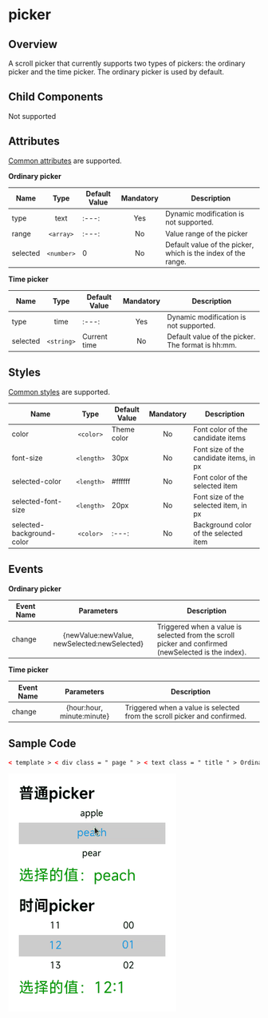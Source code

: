 <!-- 源地址: https://iot.mi.com/vela/quickapp/en/components/form/picker.html -->

# picker

## Overview

A scroll picker that currently supports two types of pickers: the ordinary picker and the time picker. The ordinary picker is used by default. 

## Child Components

Not supported

## Attributes

[Common attributes](</vela/quickapp/en/components/general/properties.html>) are supported.

**Ordinary picker**

Name | Type | Default Value | Mandatory | Description  
---|:---:|---|:---:|---  
type | text |:---:| Yes | Dynamic modification is not supported.  
range | `<array>` |:---:| No | Value range of the picker  
selected | `<number>` | 0 | No | Default value of the picker, which is the index of the range.  
  
**Time picker**

Name | Type | Default Value | Mandatory | Description  
---|:---:|---|:---:|---  
type | time |:---:| Yes | Dynamic modification is not supported.  
selected | `<string>` | Current time | No | Default value of the picker. The format is hh:mm.  
  
## Styles

[Common styles](</vela/quickapp/en/components/general/style.html>) are supported.

Name | Type | Default Value | Mandatory | Description  
---|:---:|---|:---:|---  
color | `<color>` | Theme color | No | Font color of the candidate items  
font-size | `<length>` | 30px | No | Font size of the candidate items, in px  
selected-color | `<length>` | #ffffff | No | Font color of the selected item  
selected-font-size | `<length>` | 20px | No | Font size of the selected item, in px  
selected-background-color | `<color>` |:---:| No | Background color of the selected item  
  
## Events

**Ordinary picker**

Event Name | Parameters | Description  
---|:---:|---  
change | {newValue:newValue, newSelected:newSelected} | Triggered when a value is selected from the scroll picker and confirmed (newSelected is the index).  
  
**Time picker**

Event Name | Parameters | Description  
---|:---:|---  
change | {hour:hour, minute:minute} | Triggered when a value is selected from the scroll picker and confirmed.  
  
## Sample Code
```html
< template > < div class = " page " > < text class = " title " > Ordinary picker </ text > < picker class = " picker " type = " text " range = " {{pickerList}} " selected = " 1 " onchange = " onPickerChange " > </ picker > < text class = " value " > Selected value: {{v1}} </ text > < text class = " title " > Time picker </ text > < picker class = " picker " type = " time " selected = " 12:00 " onchange = " onTimePickerChange " > </ picker > < text class = " value " > Selected value: {{v2}} </ text > </ div > </ template > < script > export default { private : { pickerList : [ 'apple' , 'peach' , 'pear' , 'banana' ] , v1 : 'peach' , v2 : '12:00' } , onPickerChange (e) { this.v1 = e.newValue ; } , onTimePickerChange (e) { this.v2 = e.hour \+ ':' \+ e.minute ; } } </ script > < style > .page { flex-direction : column ; padding : 30px ; background-color : #ffffff ; } .title { font-weight : bold ; color : #000 ; } .value { margin-top : 5px ; margin-bottom : 30px ; color : #090 ; } .picker { font-size : 25px ; color : #000 ; selected-font-size : 30px ; selected-color : #09f ; selected-background-color : #ccc ; } </ style >
```

![](../../images/picker.gif)
